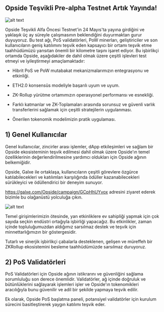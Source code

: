 ## Opside Teşvikli Pre-alpha Testnet Artık Yayında!
![alt text](https://i.hizliresim.com/8nzb9w2.jpeg)

Opside Teşvikli Alfa Öncesi Testnet'in 24 Mayıs'ta yayına girdiğini ve yaklaşık üç ay süreyle çalışmasının beklendiğini duyurmaktan gurur duyuyoruz. Bu test ağı, PoS validatörleri, PoW minerları, geliştiriciler ve son kullanıcıların geniş katılımını teşvik eden kapsayıcı bir ortamı teşvik etme taahhüdümüzü yansıtan önemli bir kilometre taşını işaret ediyor. Bu işbirlikçi ortamda Opside, aşağıdakiler de dahil olmak üzere çeşitli işlevleri test etmeyi ve iyileştirmeyi amaçlamaktadır:

- Hibrit PoS ve PoW mutabakat mekanizmalarımızın entegrasyonu ve etkinliği.

- ETH2.0 konsensüs modeliyle başarılı uyum ve uyum.

- ZK-Rollup yürütme ortamımızın operasyonel performansı ve esnekliği.

- Farklı katmanlar ve ZK-Toplamaları arasında sorunsuz ve güvenli varlık transferlerini sağlamak için çeşitli stratejilerin uygulanması.

- Önerilen tokenomik modelimizin pratik uygulaması.

## 1) Genel Kullanıcılar
Genel kullanıcılar, zincirler arası işlemler, dApp etkileşimleri ve sağlam bir Opside ekosisteminin teşvik edilmesi dahil olmak üzere Opside'ın temel özelliklerinin değerlendirilmesine yardımcı oldukları için Opside ağının belkemiğidir.

Opside, Galxe ile ortaklaşa, kullanıcıların çeşitli görevlere özgürce katılabilecekleri ve katılımları karşılığında ödüller kazanabilecekleri sürükleyici ve ödüllendirici bir deneyim sunuyor.

https://galxe.com/Opside/campaign/GCpHhUYvox adresini ziyaret ederek bizimle bu olağanüstü yolculuğa çıkın.

![alt text](https://i.hizliresim.com/3wtg7j8.png)



Temel girişimlerimizin ötesinde, yan etkinliklere ev sahipliği yapmak için çok sayıda seçkin endüstri ortağıyla işbirliği yapacağız. Bu etkinlikler, zaman içinde topluluğumuzdan aldığımız sarsılmaz destek ve teşvik için minnettarlığımızın bir göstergesidir.

Tutarlı ve sinerjik işbirlikçi çabalarla desteklenen, gelişen ve müreffeh bir ZKRollup ekosistemini besleme taahhüdümüzde sarsılmaz duruyoruz.


## 2) PoS Validatörleri
PoS Validatörleri için Opside ağının istikrarını ve güvenliğini sağlama sorumluluğu son derece önemlidir. Validatörler, ağ içinde doğruluk ve bütünlüklerini sağlayarak işlemleri işler ve Opside'ın tokenomikleri aracılığıyla bunu güvenilir ve adil bir şekilde yapmaya teşvik edilir.

Ek olarak, Opside PoS başlatma paneli, potansiyel validatörler için kurulum sürecini basitleştirerek yaygın katılımı teşvik eder.







